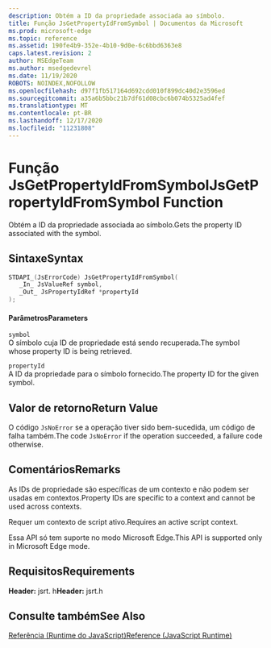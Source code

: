 ```yaml
---
description: Obtém a ID da propriedade associada ao símbolo.
title: Função JsGetPropertyIdFromSymbol | Documentos da Microsoft
ms.prod: microsoft-edge
ms.topic: reference
ms.assetid: 190fe4b9-352e-4b10-9d0e-6c6bbd6363e8
caps.latest.revision: 2
author: MSEdgeTeam
ms.author: msedgedevrel
ms.date: 11/19/2020
ROBOTS: NOINDEX,NOFOLLOW
ms.openlocfilehash: d97f1fb517164d692cdd010f899dc40d2e3596ed
ms.sourcegitcommit: a35a6b5bbc21b7df61d08cbc6b074b5325ad4fef
ms.translationtype: MT
ms.contentlocale: pt-BR
ms.lasthandoff: 12/17/2020
ms.locfileid: "11231808"
---
```

# <span data-ttu-id="57092-103">Função JsGetPropertyIdFromSymbol</span><span class="sxs-lookup"><span data-stu-id="57092-103">JsGetPropertyIdFromSymbol Function</span></span>

<span data-ttu-id="57092-104">Obtém a ID da propriedade associada ao símbolo.</span><span class="sxs-lookup"><span data-stu-id="57092-104">Gets the property ID associated with the symbol.</span></span>  
  
## <span data-ttu-id="57092-105">Sintaxe</span><span class="sxs-lookup"><span data-stu-id="57092-105">Syntax</span></span>  
  
```cpp  
STDAPI_(JsErrorCode) JsGetPropertyIdFromSymbol(  
   _In_ JsValueRef symbol,  
   _Out_ JsPropertyIdRef *propertyId  
);  
```  
  
#### <span data-ttu-id="57092-106">Parâmetros</span><span class="sxs-lookup"><span data-stu-id="57092-106">Parameters</span></span>  
 `symbol`  
 <span data-ttu-id="57092-107">O símbolo cuja ID de propriedade está sendo recuperada.</span><span class="sxs-lookup"><span data-stu-id="57092-107">The symbol whose property ID is being retrieved.</span></span>  
  
 `propertyId`  
 <span data-ttu-id="57092-108">A ID da propriedade para o símbolo fornecido.</span><span class="sxs-lookup"><span data-stu-id="57092-108">The property ID for the given symbol.</span></span>  
  
## <span data-ttu-id="57092-109">Valor de retorno</span><span class="sxs-lookup"><span data-stu-id="57092-109">Return Value</span></span>  
 <span data-ttu-id="57092-110">O código `JsNoError` se a operação tiver sido bem-sucedida, um código de falha também.</span><span class="sxs-lookup"><span data-stu-id="57092-110">The code `JsNoError` if the operation succeeded, a failure code otherwise.</span></span>  
  
## <span data-ttu-id="57092-111">Comentários</span><span class="sxs-lookup"><span data-stu-id="57092-111">Remarks</span></span>  
 <span data-ttu-id="57092-112">As IDs de propriedade são específicas de um contexto e não podem ser usadas em contextos.</span><span class="sxs-lookup"><span data-stu-id="57092-112">Property IDs are specific to a context and cannot be used across contexts.</span></span>  
  
 <span data-ttu-id="57092-113">Requer um contexto de script ativo.</span><span class="sxs-lookup"><span data-stu-id="57092-113">Requires an active script context.</span></span>  
  
 <span data-ttu-id="57092-114">Essa API só tem suporte no modo Microsoft Edge.</span><span class="sxs-lookup"><span data-stu-id="57092-114">This API is supported only in Microsoft Edge mode.</span></span>  
  
## <span data-ttu-id="57092-115">Requisitos</span><span class="sxs-lookup"><span data-stu-id="57092-115">Requirements</span></span>  
 <span data-ttu-id="57092-116">**Header:** jsrt. h</span><span class="sxs-lookup"><span data-stu-id="57092-116">**Header:** jsrt.h</span></span>  
  
## <span data-ttu-id="57092-117">Consulte também</span><span class="sxs-lookup"><span data-stu-id="57092-117">See Also</span></span>  
 [<span data-ttu-id="57092-118">Referência (Runtime do JavaScript)</span><span class="sxs-lookup"><span data-stu-id="57092-118">Reference (JavaScript Runtime)</span></span>](../chakra-hosting/reference-javascript-runtime.md)
